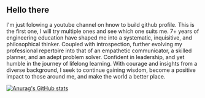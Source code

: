 ## Hello there

I'm just folowing a youtube channel on hnow to build github profile. This is the first one, I will try multiple ones and see which one suits me. 7+ years of engineering education have shaped me into a systematic, inquisitive, and philosophical thinker. Coupled with introspection, further evolving my professional repertoire into that of an empathetic communicator, a skilled planner, and an adept problem solver. Confident in leadership, and yet humble in the journey of lifelong learning. With courage and insights from a diverse background, I seek to continue gaining wisdom, become a positive impact to those around me, and make the world a better place.

[![Anurag's GitHub stats](https://github-readme-stats.vercel.app/api?username=sleazism)](https://github.com/anuraghazra/github-readme-stats)
